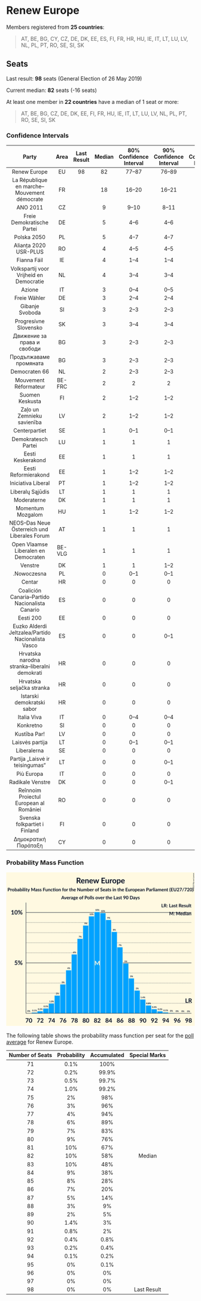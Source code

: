 # Renew Europe

Members registered from **25 countries**:

> AT, BE, BG, CY, CZ, DE, DK, EE, ES, FI, FR, HR, HU, IE, IT, LT, LU, LV, NL, PL, PT, RO, SE, SI, SK

## Seats

Last result: **98** seats (General Election of 26 May 2019)

Current median: **82** seats (-16 seats)

At least one member in **22 countries** have a median of 1 seat or more:

> AT, BE, BG, CZ, DE, DK, EE, FI, FR, HU, IE, IT, LT, LU, LV, NL, PL, PT, RO, SE, SI, SK

### Confidence Intervals

| Party | Area | Last Result | Median | 80% Confidence Interval | 90% Confidence Interval | 95% Confidence Interval | 99% Confidence Interval |
|:-----:|:----:|:-----------:|:------:|:-----------------------:|:-----------------------:|:-----------------------:|:-----------------------:|
| Renew Europe | EU | 98 | 82 | 77–87 | 76–89 | 75–90 | 73–92 |
| La République en marche–Mouvement démocrate | FR | | 18 | 16–20 | 16–21 | 15–21 | 14–22 |
| ANO 2011 | CZ | | 9 | 9–10 | 8–11 | 8–11 | 8–11 |
| Freie Demokratische Partei | DE | | 5 | 4–6 | 4–6 | 3–7 | 3–7 |
| Polska 2050 | PL | | 5 | 4–7 | 4–7 | 4–7 | 4–7 |
| Alianța 2020 USR-PLUS | RO | | 4 | 4–5 | 4–5 | 4–5 | 3–5 |
| Fianna Fáil | IE | | 4 | 1–4 | 1–4 | 1–4 | 1–4 |
| Volkspartij voor Vrijheid en Democratie | NL | | 4 | 3–4 | 3–4 | 3–5 | 2–5 |
| Azione | IT | | 3 | 0–4 | 0–5 | 0–5 | 0–6 |
| Freie Wähler | DE | | 3 | 2–4 | 2–4 | 2–4 | 1–4 |
| Gibanje Svoboda | SI | | 3 | 2–3 | 2–3 | 2–3 | 2–3 |
| Progresívne Slovensko | SK | | 3 | 3–4 | 3–4 | 3–4 | 3–4 |
| Движение за права и свободи | BG | | 3 | 2–3 | 2–3 | 2–3 | 2–3 |
| Продължаваме промяната | BG | | 3 | 2–3 | 2–3 | 2–3 | 2–3 |
| Democraten 66 | NL | | 2 | 2–3 | 2–3 | 2–3 | 2–3 |
| Mouvement Réformateur | BE-FRC | | 2 | 2 | 2 | 1–2 | 1–2 |
| Suomen Keskusta | FI | | 2 | 1–2 | 1–2 | 1–2 | 1–2 |
| Zaļo un Zemnieku savienība | LV | | 2 | 1–2 | 1–2 | 1–2 | 1–2 |
| Centerpartiet | SE | | 1 | 0–1 | 0–1 | 0–1 | 0–1 |
| Demokratesch Partei | LU | | 1 | 1 | 1 | 1 | 1 |
| Eesti Keskerakond | EE | | 1 | 1 | 1 | 1 | 1 |
| Eesti Reformierakond | EE | | 1 | 1–2 | 1–2 | 1–2 | 1–2 |
| Iniciativa Liberal | PT | | 1 | 1–2 | 1–2 | 1–2 | 0–2 |
| Liberalų Sąjūdis | LT | | 1 | 1 | 1 | 0–1 | 0–2 |
| Moderaterne | DK | | 1 | 1 | 1 | 1 | 1 |
| Momentum Mozgalom | HU | | 1 | 1–2 | 1–2 | 1–2 | 1–2 |
| NEOS–Das Neue Österreich und Liberales Forum | AT | | 1 | 1 | 1 | 1 | 1–2 |
| Open Vlaamse Liberalen en Democraten | BE-VLG | | 1 | 1 | 1 | 0–1 | 0–1 |
| Venstre | DK | | 1 | 1 | 1–2 | 1–2 | 1–2 |
| .Nowoczesna | PL | | 0 | 0–1 | 0–1 | 0–1 | 0–1 |
| Centar | HR | | 0 | 0 | 0 | 0 | 0 |
| Coalición Canaria–Partido Nacionalista Canario | ES | | 0 | 0 | 0 | 0 | 0 |
| Eesti 200 | EE | | 0 | 0 | 0 | 0 | 0 |
| Euzko Alderdi Jeltzalea/Partido Nacionalista Vasco | ES | | 0 | 0 | 0–1 | 0–1 | 0–1 |
| Hrvatska narodna stranka–liberalni demokrati | HR | | 0 | 0 | 0 | 0 | 0 |
| Hrvatska seljačka stranka | HR | | 0 | 0 | 0 | 0 | 0 |
| Istarski demokratski sabor | HR | | 0 | 0 | 0 | 0 | 0 |
| Italia Viva | IT | | 0 | 0–4 | 0–4 | 0–5 | 0–5 |
| Konkretno | SI | | 0 | 0 | 0 | 0 | 0 |
| Kustība Par! | LV | | 0 | 0 | 0 | 0 | 0 |
| Laisvės partija | LT | | 0 | 0–1 | 0–1 | 0–1 | 0–1 |
| Liberalerna | SE | | 0 | 0 | 0 | 0 | 0–1 |
| Partija „Laisvė ir teisingumas“ | LT | | 0 | 0 | 0–1 | 0–1 | 0–1 |
| Più Europa | IT | | 0 | 0 | 0 | 0 | 0–4 |
| Radikale Venstre | DK | | 0 | 0 | 0–1 | 0–1 | 0–1 |
| Reînnoim Proiectul European al României | RO | | 0 | 0 | 0 | 0 | 0 |
| Svenska folkpartiet i Finland | FI | | 0 | 0 | 0 | 0–1 | 0–1 |
| Δημοκρατική Παράταξη | CY | | 0 | 0 | 0 | 0 | 0 |

### Probability Mass Function

![Graph with seats probability mass function not yet produced](average-2024-01-15-seats-pmf-reneweurope.png "Seats Probability Mass Function")

The following table shows the probability mass function per seat for the [poll average](average-2024-01-15.html) for Renew Europe.

| Number of Seats | Probability | Accumulated | Special Marks |
|:---------------:|:-----------:|:-----------:|:-------------:|
| 71 | 0.1% | 100% |  |
| 72 | 0.2% | 99.9% |  |
| 73 | 0.5% | 99.7% |  |
| 74 | 1.0% | 99.2% |  |
| 75 | 2% | 98% |  |
| 76 | 3% | 96% |  |
| 77 | 4% | 94% |  |
| 78 | 6% | 89% |  |
| 79 | 7% | 83% |  |
| 80 | 9% | 76% |  |
| 81 | 10% | 67% |  |
| 82 | 10% | 58% | Median |
| 83 | 10% | 48% |  |
| 84 | 9% | 38% |  |
| 85 | 8% | 28% |  |
| 86 | 7% | 20% |  |
| 87 | 5% | 14% |  |
| 88 | 3% | 9% |  |
| 89 | 2% | 5% |  |
| 90 | 1.4% | 3% |  |
| 91 | 0.8% | 2% |  |
| 92 | 0.4% | 0.8% |  |
| 93 | 0.2% | 0.4% |  |
| 94 | 0.1% | 0.2% |  |
| 95 | 0% | 0.1% |  |
| 96 | 0% | 0% |  |
| 97 | 0% | 0% |  |
| 98 | 0% | 0% | Last Result |


